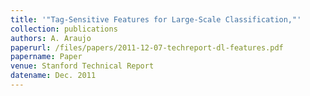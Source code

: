 ```yaml
---
title: '"Tag-Sensitive Features for Large-Scale Classification,"'
collection: publications
authors: A. Araujo
paperurl: /files/papers/2011-12-07-techreport-dl-features.pdf
papername: Paper
venue: Stanford Technical Report
datename: Dec. 2011
---
```

